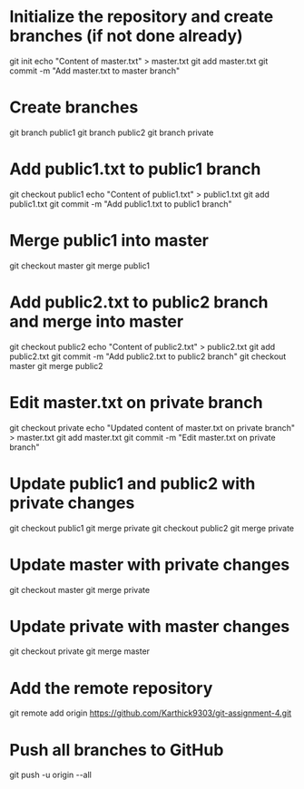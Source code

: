 # Initialize the repository and create branches (if not done already)
git init
echo "Content of master.txt" > master.txt
git add master.txt
git commit -m "Add master.txt to master branch"

# Create branches
git branch public1
git branch public2
git branch private

# Add public1.txt to public1 branch
git checkout public1
echo "Content of public1.txt" > public1.txt
git add public1.txt
git commit -m "Add public1.txt to public1 branch"

# Merge public1 into master
git checkout master
git merge public1

# Add public2.txt to public2 branch and merge into master
git checkout public2
echo "Content of public2.txt" > public2.txt
git add public2.txt
git commit -m "Add public2.txt to public2 branch"
git checkout master
git merge public2

# Edit master.txt on private branch
git checkout private
echo "Updated content of master.txt on private branch" > master.txt
git add master.txt
git commit -m "Edit master.txt on private branch"

# Update public1 and public2 with private changes
git checkout public1
git merge private
git checkout public2
git merge private

# Update master with private changes
git checkout master
git merge private

# Update private with master changes
git checkout private
git merge master

# Add the remote repository
git remote add origin https://github.com/Karthick9303/git-assignment-4.git

# Push all branches to GitHub
git push -u origin --all
